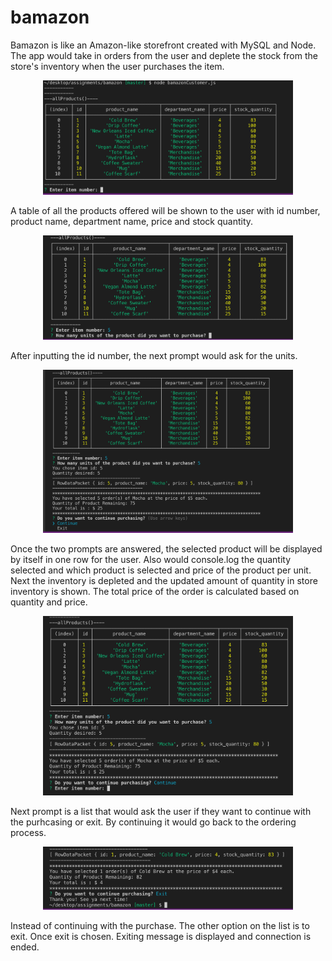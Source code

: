 # bamazon

Bamazon is like an Amazon-like storefront created with MySQL and Node. 
The app would take in orders from the user and deplete the stock from the store's inventory when the user purchases the item. 

<div align="center">
    <img src="images/enterID.png" width="400px"</img> 
</div>

A table of all the products offered will be shown to the user with id number, product name, department name, price and stock quantity. 

<div align="center">
    <img src="images/units.png" width="400px"</img> 
</div>

After inputting the id number, the next prompt would ask for the units.

<div align="center">
    <img src="images/data.png" width="400px"</img> 
</div>

Once the two prompts are answered, the selected product will be displayed by itself in one row for the user.
Also would console.log the quantity selected and which product is selected and price of the product per unit. 
Next the inventory is depleted and the updated amount of quantity in store inventory is shown.
The total price of the order is  calculated based on quantity and price.

<div align="center">
    <img src="images/continue.png" width="400px"</img> 
</div>

Next prompt is a list that would ask the user if they want to continue with the purhcasing or exit. 
By continuing it would go back to the ordering process.

<div align="center">
    <img src="images/exit.png" width="400px"</img> 
</div>

Instead of continuing with the purchase. The other option on the list is to exit.
Once exit is chosen. Exiting message is displayed and connection is ended. 